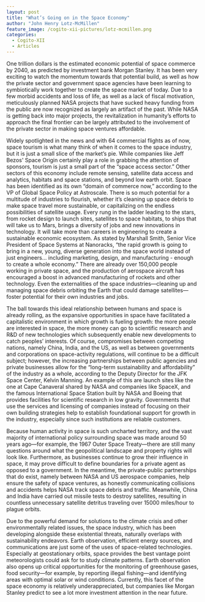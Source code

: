 ```yaml
---
layout: post
title: "What’s Going on in the Space Economy"
author: "John Henry Lotz-McMillen"
feature_image: /cogito-xii-pictures/lotz-mcmillen.png
categories:
  - Cogito-XII
  - Articles
---
```

One trillion dollars is the estimated economic potential of space commerce by 2040, as predicted by investment bank Morgan Stanley. It has been very exciting to watch the momentum towards that potential build, as well as how the private sector and government space agencies have been learning to symbiotically work together to create the space market of today. Due to a few morbid accidents and loss of life, as well as a lack of fiscal motivation, meticulously planned NASA projects that have sucked heavy funding from the public are now recognized as largely an artifact of the past. While NASA is getting back into major projects, the revitalization in humanity’s efforts to approach the final frontier can be largely attributed to the involvement of the private sector in making space ventures affordable.

Widely spotlighted in the news and with 64 commercial flights as of now, space tourism is what many think of when it comes to the space industry, but it is just a small slice of the market’s pie. While companies like Jeff Bezos' Space Origin certainly play a role in grabbing the attention of sponsors, tourism is just a small part of the “space access sector.” Other sectors of this economy include remote sensing, satellite data access and analytics, habitats and space stations, and beyond low earth orbit.  Space has been identified as its own “domain of commerce now,” according to the VP of Global Space Policy at Astroscale. There is so much potential for a multitude of industries to flourish, whether it’s cleaning up space debris to make space travel more sustainable, or capitalizing on the endless possibilities of satellite usage. Every rung in the ladder leading to the stars, from rocket design to launch sites, satellites to space habitats, to ships that will take us to Mars, brings a diversity of jobs and new innovations in technology. It will take more than careers in engineering to create a sustainable economic ecosystem. As stated by Marshall Smith, Senior Vice President of Space Systems at Nanoracks, “the rapid growth is going to bring in a new, young, diverse generation into the space world instead of just engineers… including marketing, design, and manufacturing - enough to create a whole economy.” There are already over 150,000 people working in private space, and the production of aerospace aircraft has encouraged a boost in advanced manufacturing of rockets and other technology. Even the externalities of the space industries—cleaning up and managing space debris orbiting the Earth that could damage satellites—foster potential for their own industries and jobs.

The ball towards this ideal relationship between humans and space is already rolling, as the expansive opportunities in space have facilitated a capitalistic environment in which growth is fueling growth: the more people are interested in space, the more money can go to scientific research and R&D of new technologies which subsequently enable new developments to catch peoples’ interests. Of course, compromises between competing nations, namely China, India, and the US, as well as between governments and corporations on space-activity regulations, will continue to be a difficult subject; however, the increasing partnerships between public agencies and private businesses allow for the “long-term sustainability and affordability” of the industry as a whole, according to the Deputy Director for the JFK Space Center, Kelvin Manning. An example of this are launch sites like the one at Cape Canaveral shared by NASA and companies like SpaceX, and the famous International Space Station built by NASA and Boeing that provides facilities for scientific research in low gravity. Governments that use the services and licensing of companies instead of focusing on their own building strategies help to establish foundational support for growth in the industry, especially since such institutions are reliable customers.

Because human activity in space is such uncharted territory, and the vast majority of international policy surrounding space was made around 50 years ago—for example, the 1967 Outer Space Treaty—there are still many questions around what the geopolitical landscape and property rights will look like. Furthermore, as businesses continue to grow their influence in space, it may prove difficult to define boundaries for a private agent as opposed to a government. In the meantime, the private-public partnerships that do exist, namely between NASA and US aerospace companies, help ensure the safety of space ventures, as honestly communicating collisions and accidents helps NASA track space debris and traffic. Meanwhile, China and India have carried out missile tests to destroy satellites, resulting in countless unnecessary satellite detritus traveling over 15000 miles/hour to plague orbits.

Due to the powerful demand for solutions to the climate crisis and other environmentally related issues, the space industry, which has been developing alongside these existential threats, naturally overlaps with sustainability endeavors. Earth observation, efficient energy sources, and communications are just some of the uses of space-related technologies. Especially at geostationary orbits, space provides the best vantage point meteorologists could ask for to study climate patterns. Earth observation also opens up critical opportunities for the monitoring of greenhouse gases, food security—for example, by reporting illegal fishing—and identifying areas with optimal solar or wind conditions. Currently, this facet of the space economy is relatively underappreciated, but companies like Morgan Stanley predict to see a lot more investment attention in the near future.
